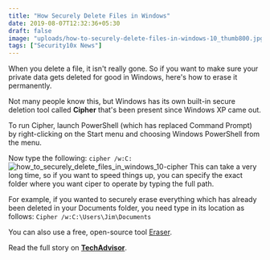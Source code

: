 ```yaml
---
title: "How Securely Delete Files in Windows"
date: 2019-08-07T12:32:36+05:30
draft: false
image: "uploads/how-to-securely-delete-files-in-windows-10_thumb800.jpg"
tags: ["Security10x News"]
---
```


When you delete a file, it isn't really gone. So if you want to make sure your private data gets deleted for good in Windows, here's how to erase it permanently.

Not many people know this, but Windows has its own built-in secure deletion tool called **Cipher** that's been present since Windows XP came out.

To run Cipher, launch PowerShell (which has replaced Command Prompt) by right-clicking on the Start menu and choosing Windows PowerShell from the menu.

Now type the following: `cipher /w:C:`
![how_to_securely_delete_files_in_windows_10-cipher](https://security10x.com/uploads/cipher.jpg)
This can take a very long time, so if you want to speed things up, you can specify the exact folder where you want ciper to operate by typing the full path.

For example, if you wanted to securely erase everything which has already been deleted in your Documents folder, you need type in its location as follows: `Cipher /w:C:\Users\Jim\Documents`

You can also use a free, open-source tool [Eraser](https://eraser.heidi.ie/download/).

Read the full story on **[TechAdvisor](https://www.techadvisor.co.uk/how-to/windows/how-securely-delete-files-in-windows-10-3675546/)**.